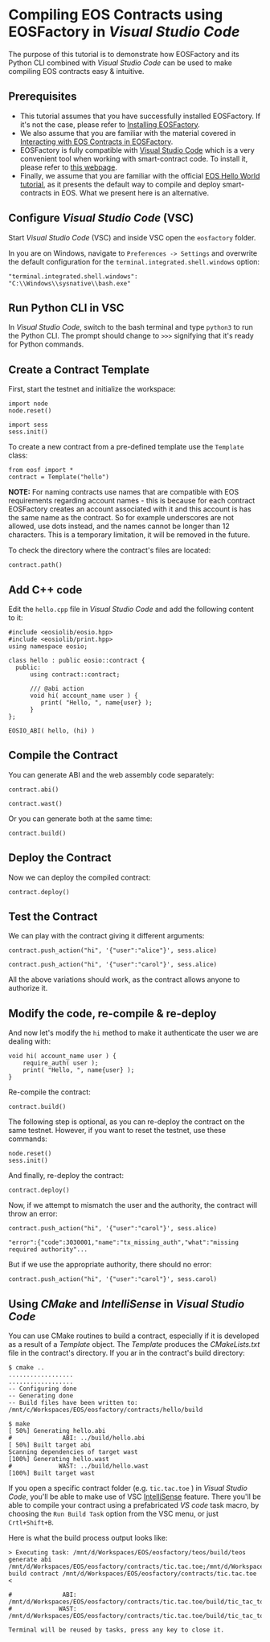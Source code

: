 # Compiling EOS Contracts using EOSFactory in *Visual Studio Code*

The purpose of this tutorial is to demonstrate how EOSFactory and its Python CLI combined with *Visual Studio Code* can be used to make compiling EOS contracts easy & intuitive. 

## Prerequisites

* This tutorial assumes that you have successfully installed EOSFactory. If it's not the case, please refer to [Installing EOSFactory](01.InstallingEOSFactory.html).
* We also assume that you are familiar with the material covered in [Interacting with EOS Contracts in EOSFactory](02.InteractingWithEOSContractsInEOSFactory.html).
* EOSFactory is fully compatible with [Visual Studio Code](https://code.visualstudio.com) which is a very convenient tool when working with smart-contract code. To install it, please refer to [this webpage](https://code.visualstudio.com/download).
* Finally, we assume that you are familiar with the official [EOS Hello World tutorial](https://github.com/EOSIO/eos/wiki/Tutorial-Hello-World-Contract), as it presents the default way to compile and deploy smart-contracts in EOS. What we present here is an alternative.

## Configure *Visual Studio Code* (VSC)

Start *Visual Studio Code* (VSC) and inside VSC open the `eosfactory` folder.

In you are on Windows, navigate to `Preferences -> Settings` and overwrite the default configuration for the `terminal.integrated.shell.windows` option:

```
"terminal.integrated.shell.windows": "C:\\Windows\\sysnative\\bash.exe"
```

## Run Python CLI in VSC

In *Visual Studio Code*, switch to the bash terminal and type `python3` to run the Python CLI. The prompt should change to `>>>` signifying that it's ready for Python commands.

## Create a Contract Template

First, start the testnet and initialize the workspace:

```
import node
node.reset()
```

```
import sess
sess.init()
```

To create a new contract from a pre-defined template use the `Template` class:

```
from eosf import *
contract = Template("hello")
```

**NOTE:**  For naming contracts use names that are compatible with EOS requirements regarding account names - this is because for each contract EOSFactory creates an account associated with it and this account is has the same name as the contract. So for example underscores are not allowed, use dots instead, and the names cannot be longer than 12 characters. This is a temporary limitation, it will be removed in the future.

To check the directory where the contract's files are located:

```
contract.path()
```

## Add C++ code

Edit the `hello.cpp` file in *Visual Studio Code* and add the following content to it:

```
#include <eosiolib/eosio.hpp>
#include <eosiolib/print.hpp>
using namespace eosio;

class hello : public eosio::contract {
  public:
      using contract::contract;

      /// @abi action 
      void hi( account_name user ) {
         print( "Hello, ", name{user} );
      }
};

EOSIO_ABI( hello, (hi) )
```

## Compile the Contract

You can generate ABI and the web assembly code separately:

```
contract.abi()
```

```
contract.wast()
```

Or you can generate both at the same time:

```
contract.build()
```

## Deploy the Contract

Now we can deploy the compiled contract:

```
contract.deploy()
```

## Test the Contract

We can play with the contract giving it different arguments:

```
contract.push_action("hi", '{"user":"alice"}', sess.alice)
```

```
contract.push_action("hi", '{"user":"carol"}', sess.alice)
```

All the above variations should work, as the contract allows anyone to authorize it.

## Modify the code, re-compile & re-deploy

And now let's modify the `hi` method to make it authenticate the user we are dealing with:

```
void hi( account_name user ) {
	require_auth( user );
	print( "Hello, ", name{user} );
}
```

Re-compile the contract:

```
contract.build()
```

The following step is optional, as you can re-deploy the contract on the same testnet. However, if you want to reset the testnet, use these commands:

```
node.reset()
sess.init()
```

And finally, re-deploy the contract:

```
contract.deploy()
```

Now, if we attempt to mismatch the user and the authority, the contract will throw an error:

```
contract.push_action("hi", '{"user":"carol"}', sess.alice)
```

```
"error":{"code":3030001,"name":"tx_missing_auth","what":"missing required authority"...
```

But if we use the appropriate authority, there should no error:

```
contract.push_action("hi", '{"user":"carol"}', sess.carol)
```

## Using *CMake* and *IntelliSense* in *Visual Studio Code*

You can use CMake routines to build a contract, especially if it is developed as a result of a *Template* object. The *Template* produces the *CMakeLists.txt* file in the contract's directory. If you ar in the contract's build directory:
```
$ cmake ..
..................
..................
-- Configuring done
-- Generating done
-- Build files have been written to: /mnt/c/Workspaces/EOS/eosfactory/contracts/hello/build

$ make
[ 50%] Generating hello.abi
#              ABI: ../build/hello.abi
[ 50%] Built target abi
Scanning dependencies of target wast
[100%] Generating hello.wast
#             WAST: ../build/hello.wast
[100%] Built target wast
```

If you open a specific contract folder (e.g. `tic.tac.toe` ) in *Visual Studio Code*, you'll be able to make use of VSC [IntelliSense](https://code.visualstudio.com/docs/editor/intellisense) feature. There you'll be able to compile your contract using a prefabricated *VS code* task macro, by choosing the `Run Build Task` option from the VSC menu, or just `Crtl+Shift+B`.

Here is what the build process output looks like:

```
> Executing task: /mnt/d/Workspaces/EOS/eosfactory/teos/build/teos generate abi /mnt/d/Workspaces/EOS/eosfactory/contracts/tic.tac.toe;/mnt/d/Workspaces/EOS/eosfactory/teos/build/teos build contract /mnt/d/Workspaces/EOS/eosfactory/contracts/tic.tac.toe <

#              ABI: /mnt/d/Workspaces/EOS/eosfactory/contracts/tic.tac.toe/build/tic_tac_toe.abi
#             WAST: /mnt/d/Workspaces/EOS/eosfactory/contracts/tic.tac.toe/build/tic_tac_toe.wast

Terminal will be reused by tasks, press any key to close it.
```


